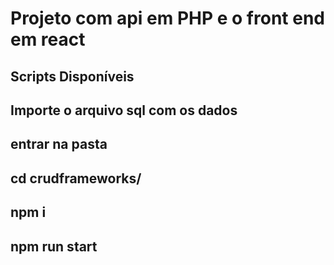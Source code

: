 # Projeto com api em PHP e o front end em react

## Scripts Disponíveis

## Importe o arquivo sql com os dados 

## entrar na pasta 
## cd crudframeworks/
## npm i 
## npm run start

